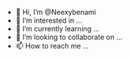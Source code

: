 - 👋 Hi, I’m @Neexybenami
- 👀 I’m interested in ...
- 🌱 I’m currently learning ...
- 💞️ I’m looking to collaborate on ...
- 📫 How to reach me ...

<!---
Neexybenami/Neexybenami is a ✨ special ✨ repository because its `README.md` (this file) appears on your GitHub profile.
You can click the Preview link to take a look at your changes.
--->
